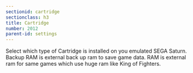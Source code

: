 ```yaml
---
sectionid: cartridge
sectionclass: h3
title: Cartridge
number: 2012
parent-id: settings
---
```

 Select which type of Cartridge is installed on you emulated SEGA Saturn. Backup RAM is external back up ram to save game data. RAM is external ram for same games which use huge ram like King of Fighters. 